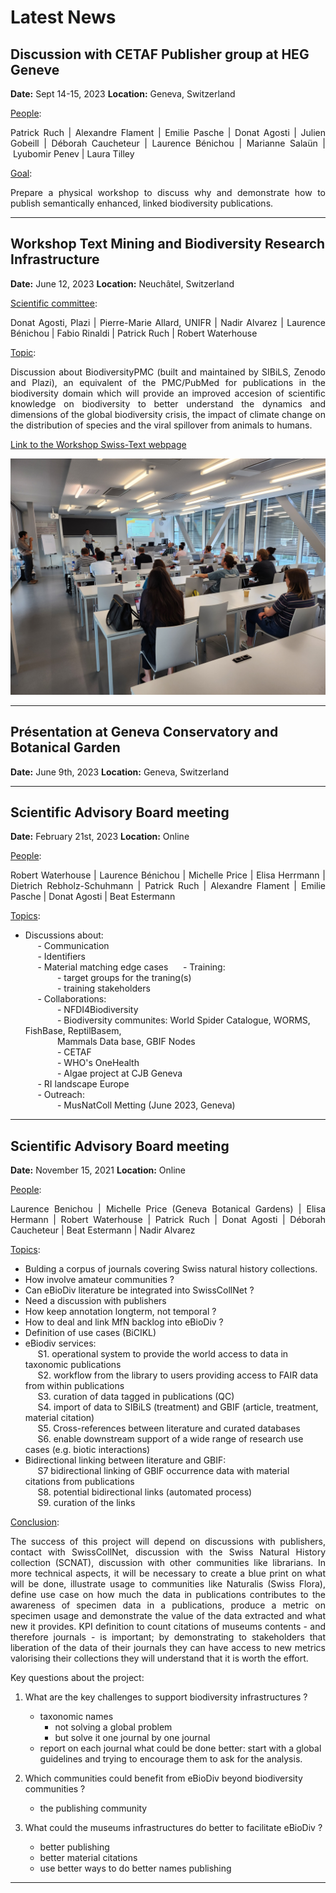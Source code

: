 # Latest News

## Discussion with CETAF Publisher group at HEG Geneve

**Date:** Sept 14-15, 2023
**Location:** Geneva, Switzerland

<ins>People</ins>:  
<div style="text-align: justify"> Patrick Ruch | Alexandre Flament | Emilie Pasche | Donat Agosti | Julien Gobeill | Déborah Caucheteur | Laurence Bénichou | Marianne Salaün | Lyubomir Penev | Laura Tilley</div>  

<ins>Goal</ins>:  
<div style="text-align: justify"> Prepare a physical workshop to discuss why and demonstrate how to publish semantically enhanced, linked biodiversity publications.  </div>

---

## Workshop Text Mining and Biodiversity Research Infrastructure

**Date:** June 12, 2023
**Location:** Neuchâtel, Switzerland

<ins>Scientific committee</ins>:  
<div style="text-align: justify">Donat Agosti, Plazi | Pierre-Marie Allard, UNIFR | Nadir Alvarez | Laurence Bénichou | Fabio Rinaldi | Patrick Ruch | Robert Waterhouse</div>

<ins>Topic</ins>:  
<div style="text-align: justify"> Discussion about BiodiversityPMC (built and maintained by SIBiLS, Zenodo and Plazi), an equivalent of the PMC/PubMed for publications in the biodiversity domain which will provide an improved accesion of scientific knowledge on biodiversity to better understand the dynamics and dimensions of the global biodiversity crisis, the impact of climate change on the distribution of species and the viral spillover from animals to humans.</div>

[Link to the Workshop Swiss-Text webpage](https://biodiversity.text-analytics.ch/)

![Swiss-Text workshop](./assets/swiss-text_workshop.jpg)


---

## Présentation at Geneva Conservatory and Botanical Garden

**Date:** June  9th, 2023
**Location:** Geneva, Switzerland  

---
## Scientific Advisory Board meeting

**Date:** February 21st, 2023
**Location:** Online 

<ins>People</ins>:  
<div style="text-align: justify"> Robert Waterhouse | Laurence Bénichou | Michelle Price | Elisa Herrmann | Dietrich Rebholz-Schuhmann | Patrick Ruch | Alexandre Flament | Emilie Pasche | Donat Agosti | Beat Estermann</div>

<ins>Topics</ins>:  
- Discussions about:  
    &nbsp;&nbsp;&nbsp;&nbsp; - Communication   
    &nbsp;&nbsp;&nbsp;&nbsp; - Identifiers    
    &nbsp;&nbsp;&nbsp;&nbsp; - Material matching edge cases 
    &nbsp;&nbsp;&nbsp;&nbsp; - Training:  
        &nbsp;&nbsp;&nbsp;&nbsp;&nbsp;&nbsp;&nbsp;&nbsp;&nbsp;&nbsp;&nbsp;&nbsp; - target groups for the traning(s)  
        &nbsp;&nbsp;&nbsp;&nbsp;&nbsp;&nbsp;&nbsp;&nbsp;&nbsp;&nbsp;&nbsp;&nbsp; - training stakeholders  
    &nbsp;&nbsp;&nbsp;&nbsp; - Collaborations:  
        &nbsp;&nbsp;&nbsp;&nbsp;&nbsp;&nbsp;&nbsp;&nbsp;&nbsp;&nbsp;&nbsp;&nbsp; - NFDI4Biodiversity    
        &nbsp;&nbsp;&nbsp;&nbsp;&nbsp;&nbsp;&nbsp;&nbsp;&nbsp;&nbsp;&nbsp;&nbsp; - Biodiversity communites: World Spider Catalogue, WORMS, FishBase, ReptilBasem,  
        &nbsp;&nbsp;&nbsp;&nbsp;&nbsp;&nbsp;&nbsp;&nbsp;&nbsp;&nbsp;&nbsp;&nbsp; Mammals Data base, GBIF Nodes  
        &nbsp;&nbsp;&nbsp;&nbsp;&nbsp;&nbsp;&nbsp;&nbsp;&nbsp;&nbsp;&nbsp;&nbsp; - CETAF  
        &nbsp;&nbsp;&nbsp;&nbsp;&nbsp;&nbsp;&nbsp;&nbsp;&nbsp;&nbsp;&nbsp;&nbsp; - WHO's OneHealth  
        &nbsp;&nbsp;&nbsp;&nbsp;&nbsp;&nbsp;&nbsp;&nbsp;&nbsp;&nbsp;&nbsp;&nbsp; - Algae project at CJB Geneva  
    &nbsp;&nbsp;&nbsp;&nbsp; - RI landscape Europe  
    &nbsp;&nbsp;&nbsp;&nbsp; - Outreach:  
        &nbsp;&nbsp;&nbsp;&nbsp;&nbsp;&nbsp;&nbsp;&nbsp;&nbsp;&nbsp;&nbsp;&nbsp; - MusNatColl Metting (June 2023, Geneva)  

---


## Scientific Advisory Board meeting

**Date:** November 15, 2021
**Location:** Online

<ins>People</ins>:  
<div style="text-align: justify">Laurence Benichou | Michelle Price (Geneva Botanical Gardens) | Elisa Hermann | Robert Waterhouse | Patrick Ruch | Donat Agosti | Déborah Caucheteur | Beat Estermann | Nadir Alvarez</div>

<ins>Topics</ins>:  
- Bulding a corpus of journals covering Swiss natural history collections.  
- How involve amateur communities ?  
- Can eBioDiv literature be integrated into SwissCollNet ?  
- Need a discussion with publishers  
- How keep annotation longterm, not temporal ?  
- How to deal and link MfN backlog into eBioDiv ?  
- Definition of use cases (BiCIKL)  
- eBiodiv services:  
    &nbsp;&nbsp;&nbsp;&nbsp; S1. operational system to provide the world access to data in taxonomic publications  
    &nbsp;&nbsp;&nbsp;&nbsp; S2. workflow from the library to users providing access to FAIR data from within publications  
    &nbsp;&nbsp;&nbsp;&nbsp; S3. curation of data tagged in publications (QC)  
    &nbsp;&nbsp;&nbsp;&nbsp; S4. import of data to SIBiLS (treatment) and GBIF (article, treatment, material citation)  
    &nbsp;&nbsp;&nbsp;&nbsp; S5. Cross-references between literature and curated databases  
    &nbsp;&nbsp;&nbsp;&nbsp; S6. enable downstream support of a wide range of research use cases (e.g. biotic interactions)  
- Bidirectional linking between literature and GBIF:  
    &nbsp;&nbsp;&nbsp;&nbsp; S7 bidirectional linking of GBIF occurrence data with material citations from publications  
    &nbsp;&nbsp;&nbsp;&nbsp; S8. potential bidirectional links (automated process)  
    &nbsp;&nbsp;&nbsp;&nbsp; S9. curation of the links  


<ins>Conclusion</ins>:  
<div style="text-align: justify"> The success of this project will depend on discussions with publishers, contact with SwissCollNet, discussion with the Swiss Natural History collection (SCNAT), discussion with other communities like librarians. In more technical aspects, it will be necessary to create a blue print on what will be done, illustrate usage to communities like Naturalis (Swiss Flora), define use case on how much the data in publications contributes to the awareness of specimen data in a publications, produce a metric on specimen usage and demonstrate the value of the data extracted and what new it provides. KPI definition to count citations of museums contents - and therefore journals - is important; by demonstrating to stakeholders that liberation of the data of their journals they can have access to new metrics valorising their collections they will understand that it is worth the effort.   </div>

Key questions about the project:  

1. What are the key challenges to support biodiversity infrastructures ?  
    - taxonomic names
        - not solving a global problem
        - but solve it one journal by one journal
    - report on each journal what could be done better: start with a global guidelines and trying to encourage them to ask for the analysis.  

2. Which communities could benefit from eBioDiv beyond biodiversity communities ?  
    - the publishing community  

3. What could the museums infrastructures do better to facilitate eBioDiv ?  
    - better publishing  
    - better material citations  
    - use better ways to do better names publishing
---